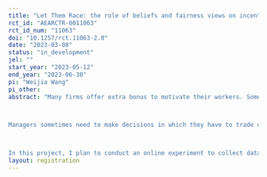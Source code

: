 ```yaml
---
title: "Let Them Race: the role of beliefs and fairness views on incentivizing others"
rct_id: "AEARCTR-0011063"
rct_id_num: "11063"
doi: "10.1257/rct.11063-2.0"
date: "2023-03-08"
status: "in_development"
jel: ""
start_year: "2023-05-12"
end_year: "2023-06-30"
pi: "Weijia Wang"
pi_other:
abstract: "Many firms offer extra bonus to motivate their workers. Some bonus schemes reward the workers by their absolute performance or share of contribution, while others reward the workers outperforming their peers. The structure of bonus schemes affects the incentives the workers face and thus their performance, however, it will also determine the distribution of their incomes, which may or may not be perceived as fair. It is intuitive to think that a bonus scheme creating a larger income gap between the high- and low-performers may bring greater overall output, but at the same time unfair to the low-performers if the output gap is sufficiently small. A rank-order tournament, for example, has been shown to outperform other types of bonus schemes in eliciting the workers’ performance (Lazear & Rosen, 1981). On the other hand, it may be seen as unfair since its win-or-lose structure generates unequal incomes unproportional to the workers’ input (Cappelen, Falch & Tungodden, 2020;Cappelen, Sorensen & Tungodden, 2007; Konow, 2000). 

Managers sometimes need to make decisions in which they have to trade off expected output growth and fairness. Their decisions could differ since they might hold different beliefs about the incentive effect and different fairness views. Moreover, the relative weight they put on efficiency and fairness could also depend on how they themselves are paid. How do people perceive tournament incentives? How do people decide whether or not to incentivize others with tournament bonus?

In this project, I plan to conduct an online experiment to collect data on subjects' beliefs about the output difference under a flat vs. a tournament bonus incentive, their views on the fairness difference of these two bonus schemes, and their choices of bonus schemes for two other workers. In addition, I also plan to investigate whether subjects' perceptions and decisions vary with different gender composition of the worker group. This pre-analysis plan presents the data sources, the experimental design, and the empirical strategy of the project."
layout: registration
---
```


